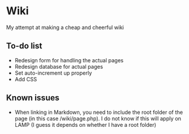 # Wiki
My attempt at making a cheap and cheerful wiki

## To-do list
- Redesign form for handling the actual pages
- Redesign database for actual pages
- Set auto-increment up properly
- Add CSS

## Known issues
- When linking in Markdown, you need to include the root folder of the page (in this case /wiki/page.php). I do not know if this will apply on LAMP (I guess it depends on whether I have a root folder)